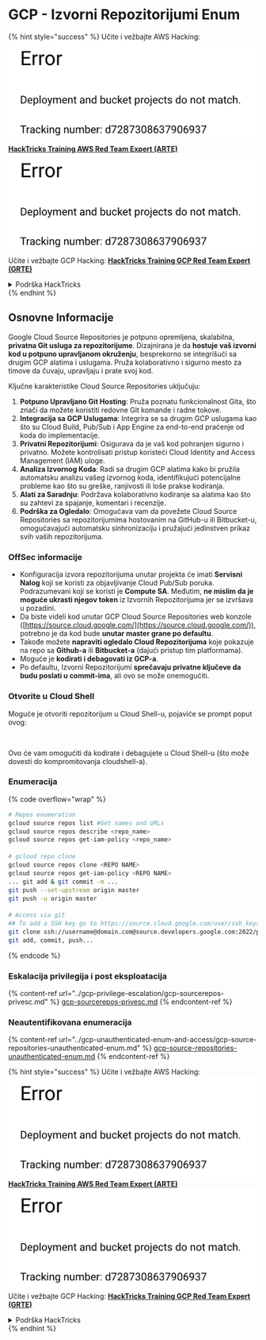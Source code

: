 # GCP - Izvorni Repozitorijumi Enum

{% hint style="success" %}
Učite i vežbajte AWS Hacking:<img src="../../../.gitbook/assets/image (1) (1).png" alt="" data-size="line">[**HackTricks Training AWS Red Team Expert (ARTE)**](https://training.hacktricks.xyz/courses/arte)<img src="../../../.gitbook/assets/image (1) (1).png" alt="" data-size="line">\
Učite i vežbajte GCP Hacking: <img src="../../../.gitbook/assets/image (2).png" alt="" data-size="line">[**HackTricks Training GCP Red Team Expert (GRTE)**<img src="../../../.gitbook/assets/image (2).png" alt="" data-size="line">](https://training.hacktricks.xyz/courses/grte)

<details>

<summary>Podrška HackTricks</summary>

* Proverite [**planove pretplate**](https://github.com/sponsors/carlospolop)!
* **Pridružite se** 💬 [**Discord grupi**](https://discord.gg/hRep4RUj7f) ili [**telegram grupi**](https://t.me/peass) ili **pratite** nas na **Twitteru** 🐦 [**@hacktricks\_live**](https://twitter.com/hacktricks\_live)**.**
* **Podelite hakerske trikove slanjem PR-ova na** [**HackTricks**](https://github.com/carlospolop/hacktricks) i [**HackTricks Cloud**](https://github.com/carlospolop/hacktricks-cloud) github repozitorijume.

</details>
{% endhint %}

## Osnovne Informacije <a href="#reviewing-cloud-git-repositories" id="reviewing-cloud-git-repositories"></a>

Google Cloud Source Repositories je potpuno opremljena, skalabilna, **privatna Git usluga za repozitorijume**. Dizajnirana je da **hostuje vaš izvorni kod u potpuno upravljanom okruženju**, besprekorno se integrišući sa drugim GCP alatima i uslugama. Pruža kolaborativno i sigurno mesto za timove da čuvaju, upravljaju i prate svoj kod.

Ključne karakteristike Cloud Source Repositories uključuju:

1. **Potpuno Upravljano Git Hosting**: Pruža poznatu funkcionalnost Gita, što znači da možete koristiti redovne Git komande i radne tokove.
2. **Integracija sa GCP Uslugama**: Integrira se sa drugim GCP uslugama kao što su Cloud Build, Pub/Sub i App Engine za end-to-end praćenje od koda do implementacije.
3. **Privatni Repozitorijumi**: Osigurava da je vaš kod pohranjen sigurno i privatno. Možete kontrolisati pristup koristeći Cloud Identity and Access Management (IAM) uloge.
4. **Analiza Izvornog Koda**: Radi sa drugim GCP alatima kako bi pružila automatsku analizu vašeg izvornog koda, identifikujući potencijalne probleme kao što su greške, ranjivosti ili loše prakse kodiranja.
5. **Alati za Saradnju**: Podržava kolaborativno kodiranje sa alatima kao što su zahtevi za spajanje, komentari i recenzije.
6. **Podrška za Ogledalo**: Omogućava vam da povežete Cloud Source Repositories sa repozitorijumima hostovanim na GitHub-u ili Bitbucket-u, omogućavajući automatsku sinhronizaciju i pružajući jedinstven prikaz svih vaših repozitorijuma.

### OffSec informacije <a href="#reviewing-cloud-git-repositories" id="reviewing-cloud-git-repositories"></a>

* Konfiguracija izvora repozitorijuma unutar projekta će imati **Servisni Nalog** koji se koristi za objavljivanje Cloud Pub/Sub poruka. Podrazumevani koji se koristi je **Compute SA**. Međutim, **ne mislim da je moguće ukrasti njegov token** iz Izvornih Repozitorijuma jer se izvršava u pozadini.
* Da biste videli kod unutar GCP Cloud Source Repositories web konzole ([https://source.cloud.google.com/](https://source.cloud.google.com/)), potrebno je da kod bude **unutar master grane po defaultu**.
* Takođe možete **napraviti ogledalo Cloud Repozitorijuma** koje pokazuje na repo sa **Github-a** ili **Bitbucket-a** (dajući pristup tim platformama).
* Moguće je **kodirati i debagovati iz GCP-a**.
* Po defaultu, Izvorni Repozitorijumi **sprečavaju privatne ključeve da budu poslati u commit-ima**, ali ovo se može onemogućiti.

### Otvorite u Cloud Shell

Moguće je otvoriti repozitorijum u Cloud Shell-u, pojaviće se prompt poput ovog:

<figure><img src="../../../.gitbook/assets/image (325).png" alt=""><figcaption></figcaption></figure>

Ovo će vam omogućiti da kodirate i debagujete u Cloud Shell-u (što može dovesti do kompromitovanja cloudshell-a).

### Enumeracija

{% code overflow="wrap" %}
```bash
# Repos enumeration
gcloud source repos list #Get names and URLs
gcloud source repos describe <repo_name>
gcloud source repos get-iam-policy <repo_name>

# gcloud repo clone
gcloud source repos clone <REPO NAME>
gcloud source repos get-iam-policy <REPO NAME>
... git add & git commit -m ...
git push --set-upstream origin master
git push -u origin master

# Access via git
## To add a SSH key go to https://source.cloud.google.com/user/ssh_keys (no gcloud command)
git clone ssh://username@domain.com@source.developers.google.com:2022/p/<proj-name>/r/<repo-name>
git add, commit, push...
```
{% endcode %}

### Eskalacija privilegija i post eksploatacija

{% content-ref url="../gcp-privilege-escalation/gcp-sourcerepos-privesc.md" %}
[gcp-sourcerepos-privesc.md](../gcp-privilege-escalation/gcp-sourcerepos-privesc.md)
{% endcontent-ref %}

### Neautentifikovana enumeracija

{% content-ref url="../gcp-unauthenticated-enum-and-access/gcp-source-repositories-unauthenticated-enum.md" %}
[gcp-source-repositories-unauthenticated-enum.md](../gcp-unauthenticated-enum-and-access/gcp-source-repositories-unauthenticated-enum.md)
{% endcontent-ref %}

{% hint style="success" %}
Učite i vežbajte AWS Hacking:<img src="../../../.gitbook/assets/image (1) (1).png" alt="" data-size="line">[**HackTricks Training AWS Red Team Expert (ARTE)**](https://training.hacktricks.xyz/courses/arte)<img src="../../../.gitbook/assets/image (1) (1).png" alt="" data-size="line">\
Učite i vežbajte GCP Hacking: <img src="../../../.gitbook/assets/image (2).png" alt="" data-size="line">[**HackTricks Training GCP Red Team Expert (GRTE)**<img src="../../../.gitbook/assets/image (2).png" alt="" data-size="line">](https://training.hacktricks.xyz/courses/grte)

<details>

<summary>Podrška HackTricks</summary>

* Proverite [**planove pretplate**](https://github.com/sponsors/carlospolop)!
* **Pridružite se** 💬 [**Discord grupi**](https://discord.gg/hRep4RUj7f) ili [**telegram grupi**](https://t.me/peass) ili **pratite** nas na **Twitteru** 🐦 [**@hacktricks\_live**](https://twitter.com/hacktricks\_live)**.**
* **Podelite hakerske trikove slanjem PR-ova na** [**HackTricks**](https://github.com/carlospolop/hacktricks) i [**HackTricks Cloud**](https://github.com/carlospolop/hacktricks-cloud) github repozitorijume.

</details>
{% endhint %}
